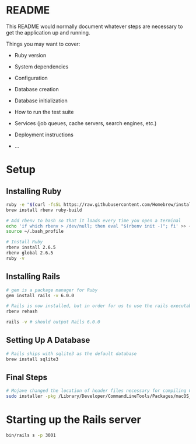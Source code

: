 # README

This README would normally document whatever steps are necessary to get the
application up and running.

Things you may want to cover:

* Ruby version

* System dependencies

* Configuration

* Database creation

* Database initialization

* How to run the test suite

* Services (job queues, cache servers, search engines, etc.)

* Deployment instructions

* ...

# Setup
## Installing Ruby
```bash
ruby -e "$(curl -fsSL https://raw.githubusercontent.com/Homebrew/install/master/install)"
brew install rbenv ruby-build

# Add rbenv to bash so that it loads every time you open a terminal
echo 'if which rbenv > /dev/null; then eval "$(rbenv init -)"; fi' >> ~/.bash_profile
source ~/.bash_profile

# Install Ruby
rbenv install 2.6.5
rbenv global 2.6.5
ruby -v
```

## Installing Rails
```bash
# gem is a package manager for Ruby
gem install rails -v 6.0.0

# Rails is now installed, but in order for us to use the rails executable, we need to tell rbenv to see it:
rbenv rehash

rails -v # should output Rails 6.0.0
```

## Setting Up A Database
```bash
# Rails ships with sqlite3 as the default database
brew install sqlite3
```

## Final Steps
```bash
# Mojave changed the location of header files necessary for compiling C extensions. You might need to run the following command to install pg, nokogiri, or other gems that require C extensions
sudo installer -pkg /Library/Developer/CommandLineTools/Packages/macOS_SDK_headers_for_macOS_10.14.pkg -target /
```

# Starting up the Rails server
```bash
bin/rails s -p 3001
```

